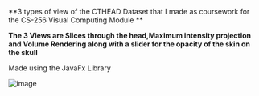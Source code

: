 **3 types of view of the CTHEAD Dataset that I made as coursework for the CS-256 Visual Computing Module **

**The 3 Views are Slices through the head,Maximum intensity projection and Volume Rendering along with a slider for the opacity of the skin on the skull**

Made using the JavaFx Library

![image](https://github.com/user-attachments/assets/ccbda052-259e-4f7d-bd5d-2426a2ecd46e)
